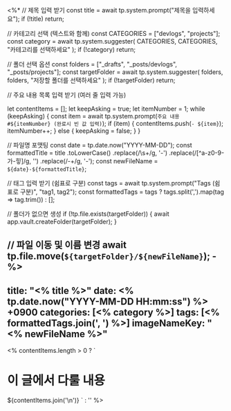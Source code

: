 <%*
// 제목 입력 받기
const title = await tp.system.prompt("제목을 입력하세요");
if (!title) return;

// 카테고리 선택 (텍스트와 함께)
const CATEGORIES = ["devlogs", "projects"];
const category = await tp.system.suggester(
   CATEGORIES,
   CATEGORIES,
   "카테고리를 선택하세요"
);
if (!category) return;

// 폴더 선택 옵션
const folders = ["_drafts", "_posts/devlogs", "_posts/projects"];
const targetFolder = await tp.system.suggester(
   folders,
   folders,
   "저장할 폴더를 선택하세요"
);
if (!targetFolder) return;

// 주요 내용 목록 입력 받기 (여러 줄 입력 가능)

let contentItems = [];
let keepAsking = true;
let itemNumber = 1;
while (keepAsking) { 
	const item = await tp.system.prompt(`주요 내용 #${itemNumber} (완료시 빈 값 입력)`);
	if (item) {
	 contentItems.push(`- ${item}`); itemNumber++; 
	 } 
	 else {
	  keepAsking = false; 
	}
}


// 파일명 포맷팅
const date = tp.date.now("YYYY-MM-DD");
const formattedTitle = title
   .toLowerCase()
   .replace(/\s+/g, '-')
   .replace(/[^a-z0-9-가-힣]/g, '')
   .replace(/-+/g, '-');
const newFileName = `${date}-${formattedTitle}`;

// 태그 입력 받기 (쉼표로 구분)
const tags = await tp.system.prompt("Tags (쉼표로 구분)", "tag1, tag2");
const formattedTags = tags ? tags.split(',').map(tag => tag.trim()) : [];

// 폴더가 없으면 생성
if (!tp.file.exists(targetFolder)) {
   await app.vault.createFolder(targetFolder);
}

// 파일 이동 및 이름 변경
await tp.file.move(`${targetFolder}/${newFileName}`);
-%>
---
title: "<% title %>"
date: <% tp.date.now("YYYY-MM-DD HH:mm:ss") %> +0900
categories: [<% category %>]
tags: [<% formattedTags.join(', ') %>]
imageNameKey:  "<% newFileName %>"
---

<% contentItems.length > 0 ? `
# 이 글에서 다룰 내용
${contentItems.join('\n')} 
` : '' %>